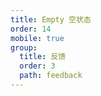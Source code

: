 ```yaml
---
title: Empty 空状态
order: 14
mobile: true
group:
  title: 反馈
  order: 3
  path: feedback
---
```


<code src="../demo/Empty.tsx"></code>
<API src="../src/Empty.tsx"></API>
